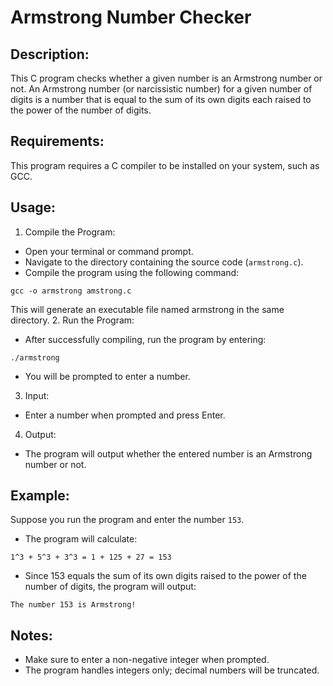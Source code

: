# Armstrong Number Checker
## Description:
This C program checks whether a given number is an Armstrong number or not. An Armstrong number (or narcissistic number) for a given number of digits is a number that is equal to the sum of its own digits each raised to the power of the number of digits.

## Requirements:
This program requires a C compiler to be installed on your system, such as GCC.
## Usage:
1. Compile the Program:
- Open your terminal or command prompt.
- Navigate to the directory containing the source code (`armstrong.c`).
- Compile the program using the following command:
```console
gcc -o armstrong amstrong.c
```
This will generate an executable file named armstrong in the same directory.
2. Run the Program:
- After successfully compiling, run the program by entering:
```console
./armstrong
```
- You will be prompted to enter a number.
3. Input:
- Enter a number when prompted and press Enter.
4. Output:
- The program will output whether the entered number is an Armstrong number or not.
## Example:
Suppose you run the program and enter the number `153`.
- The program will calculate:
```console
1^3 + 5^3 + 3^3 = 1 + 125 + 27 = 153
```
- Since 153 equals the sum of its own digits raised to the power of the number of digits, the program will output:
```console
The number 153 is Armstrong!
```
## Notes:
- Make sure to enter a non-negative integer when prompted.
- The program handles integers only; decimal numbers will be truncated.
